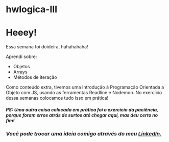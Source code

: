 # hwlogica-III

<h1><strong>Heeey!</strong></h1>

<p> Essa semana foi doideira, hahahahaha!</p>

<p> Aprendi sobre:

- Objetos
- Arrays
- Métodos de iteração

Como conteúdo extra, tivemos uma Introdução à Programação Orientada a Objeto com JS, usando as ferramentas Readline e Nodemon. No exercício dessa semanas colocamos tudo isso em prática!</p>

<h5><em> PS: Uma outra coisa colocada em prática foi o exercício da paciência, porque foram erros atrás de surtos até chegar aqui, mas deu certo no fim!<em></h5>

<h3><em>Você pode trocar uma ideia comigo através do meu
        <a href="https://www.linkedin.com/in/souzlari/" target="_blank">
          LinkedIn.</em></h3>
